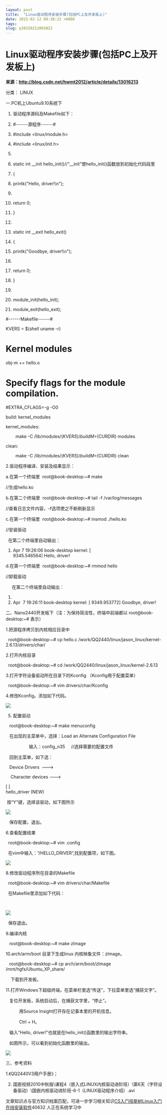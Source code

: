 ```yaml
---
layout: post
title:  "Linux驱动程序安装步骤(包括PC上及开发板上)"
date: 2015-02-12 09:38:22 +0800
tags: 
slug: p20150212093822
---
```


# Linux驱动程序安装步骤(包括PC上及开发板上)





  
 


**来源：<http://blog.csdn.net/hwmt2012/article/details/13016213>**




分类： LINUX




一.PC机上Ubuntu9.10系统下


1. 驱动程序源码及Makefile如下：
  




1. #------源程序------#
2. #include <linux/module.h>
3. #include <linux/init.h>
4. 
5. static int \_\_init hello\_init()//“\_\_init”使hello\_init()函数放到初始化代码段里
6. {
7. printk("Hello, driver!\n");
8. 
9. return 0;
10. }
11. 
12. static int \_\_exit hello\_exit()
13. {
14. printk("Goodbye, driver!\n");
15. 
16. return 0;
17. }
18. 
19. module\_init(hello\_init);
20. module\_exit(hello\_exit);



  
 


#------Makefile------#


KVERS = $(shell uname -r)


  
 


# Kernel modules


obj-m += hello.o


  
 


# Specify flags for the module compilation.


#EXTRA\_CFLAGS=-g -O0


  
 


build: kernel\_modules


  
 


kernel\_modules:


        make -C /lib/modules/$(KVERS)/build M=$(CURDIR) modules


  
 


clean:


        make -C /lib/modules/$(KVERS)/build M=$(CURDIR) clean





2.驱动程序编译、安装及结果显示：



a.在第一个终端里  root@book-desktop:~# make    





//生成hello.ko




b.在第二个终端里  root@book-desktop:~# tail -f /var/log/messages 





//查看日志文件内容，-f选项使之不断刷新显示



c.在第一个终端里  root@book-desktop:~# insmod ./hello.ko





//安装驱动



  在第二个终端里自动输出：
   
 

1. Apr 7 19:26:06 book-desktop kernel: [  
 9345.546564] Hello, driver!





d.在第一个终端里  root@book-desktop:~# rmmod hello





//卸载驱动



     在第二个终端里自动输出：



1. 
2. Apr  7 19:26:11 book-desktop kernel: [ 9349.953772] Goodbye, driver!





二、Nano2440开发板下（注：为保持简洁性，终端中前端都以 root@book-desktop:~# 表示）



1.把源程序拷贝到内核相应目录中



  root@book-desktop:~# cp hello.c /work/QQ2440/linux/jason\_linux/kernel-2.6.13/drivers/char/



2.打开内核目录





  root@book-desktop:~# cd /work/QQ2440/linux/jason\_linux/kernel-2.6.13



3.打开字符设备驱动所在目录下的Kconfig （Kconfig用于配置菜单）



  root@book-desktop:~# vim drivers/char/Kconfig



4.修改Kconfig。添加如下代码。



[![](http://blog.chinaunix.net/attachment/201104/7/20746260_13021794302hu2.jpg)](http://blog.chinaunix.net/attachment/201104/7/20746260_13021794302hu2.jpg)



5. 配置驱动



   root@book-desktop:~# make menuconfig



   在出现的主菜单中，选择：Load an Alternate Configuration File



                   输入：config\_n35     //选择需要的配置文件



   回到主菜单，如下选：



   Device Drivers  ---> 



   
 Character devices --->


[ ]  
 hello\_driver (NEW) 



 按“Y”键，选择该驱动，如下图所示



[![](http://blog.chinaunix.net/attachment/201104/7/20746260_13021800123Rnu.jpg)](http://blog.chinaunix.net/attachment/201104/7/20746260_13021800123Rnu.jpg)



   保存配置，退出。



6.查看配置结果



  root@book-desktop:~# vim .config



  在vim中输入：“/HELLO\_DRIVER”,找到配置项，如下图。



[![](http://blog.chinaunix.net/attachment/201104/7/20746260_1302180375H035.jpg)](http://blog.chinaunix.net/attachment/201104/7/20746260_1302180375H035.jpg)



8.修改驱动程序所在目录的Makefile



  root@book-desktop:~# vim drivers/char/Makefile



  在Makefile里添加如下代码：



  

[![](http://blog.chinaunix.net/attachment/201104/7/20746260_1302180728HfRL.jpg)](http://blog.chinaunix.net/attachment/201104/7/20746260_1302180728HfRL.jpg)



  保存退出。



9.编译内核



   root@book-desktop:~# make zImage


10.arch/arm/boot 目录下生成linux 内核映象文件：zImage。


   root@book-desktop:~# cp arch/arm/boot/zImage /mnt/hgfs/Ubuntu\_XP\_share/



   
下载到开发板。


11.打开Windows下超级终端，在菜单栏里选“传送”，下拉菜单里选“捕获文字”。


   复位开发板，系统启动后，在捕获文字里，“停止”。


           用Source Insight打开存在记事本里的开机信息。


           Ctrl + H。


   输入“Hello, driver!”也就是在hello\_init()函数里的输出字符串。


   如图所示，可以看到初始化函数里的输出。


[![](http://blog.chinaunix.net/attachment/201104/7/20746260_1302182909N6ON.jpg)](http://blog.chinaunix.net/attachment/201104/7/20746260_1302182909N6ON.jpg)


  
 


  
 


 三、参考资料 
 

1.《QQ2440V3用户手册》； 
 

2. 国嵌视频2010中秋版\课程4（嵌入式LINUX内核驱动进阶班）\第6天（字符设备驱动）\国嵌内核驱动进阶班-6-1（LINUX驱动程序介绍）.avi 
 

  




文章知识点与官方知识档案匹配，可进一步学习相关知识[CS入门技能树](https://edu.csdn.net/skill/gml/gml-41a013b0731e4e348ef458c87db2b66a?utm_source=csdn_ai_skill_tree_blog)[Linux入门](https://edu.csdn.net/skill/gml/gml-41a013b0731e4e348ef458c87db2b66a?utm_source=csdn_ai_skill_tree_blog)[在线安装软件](https://edu.csdn.net/skill/gml/gml-41a013b0731e4e348ef458c87db2b66a?utm_source=csdn_ai_skill_tree_blog)40632 人正在系统学习中
